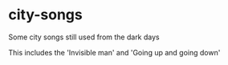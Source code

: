 # city-songs
Some city songs still used from the dark days

This includes the 'Invisible man' and 'Going up and going down'
